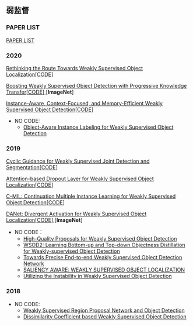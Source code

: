 ## 弱监督

### PAPER LIST
[PAPER LIST](https://github.com/CatOneTwo/WSOD)

### 2020
[Rethinking the Route Towards Weakly Supervised Object Localization](https://openaccess.thecvf.com/content_CVPR_2020/papers/Zhang_Rethinking_the_Route_Towards_Weakly_Supervised_Object_Localization_CVPR_2020_paper.pdf)[[CODE](https://github.com/tzzcl/PSOL)]

[Boosting Weakly Supervised Object Detection with Progressive Knowledge Transfer](https://arxiv.org/pdf/2007.07986.pdf)[[CODE](https://github.com/mikuhatsune/wsod_transfer)],[**ImageNet**]

[Instance-Aware, Context-Focused, and Memory-Efficient Weakly Supervised Object Detection](https://openaccess.thecvf.com/content_CVPR_2020/papers/Ren_Instance-Aware_Context-Focused_and_Memory-Efficient_Weakly_Supervised_Object_Detection_CVPR_2020_paper.pdf)[[CODE](https://github.com/NVlabs/wetectron)]

* NO CODE:
  * [Object-Aware Instance Labeling for Weakly Supervised Object Detection](https://openaccess.thecvf.com/content_ICCV_2019/papers/Kosugi_Object-Aware_Instance_Labeling_for_Weakly_Supervised_Object_Detection_ICCV_2019_paper.pdf)

### 2019
[Cyclic Guidance for Weakly Supervised Joint Detection and Segmentation](http://www.vie.group/media/pdf/Shen_Cyclic_Guidance_for_Weakly_Supervised_Joint_Detection_and_Segmentation_CVPR_2019_paper.pdf)[[CODE](https://github.com/shenyunhang/WS-JDS)]

[Attention-based Dropout Layer for Weakly Supervised Object Localization](https://openaccess.thecvf.com/content_CVPR_2019/papers/Choe_Attention-Based_Dropout_Layer_for_Weakly_Supervised_Object_Localization_CVPR_2019_paper.pdf)[[CODE](https://github.com/junsukchoe/ADL)]

[C-MIL: Continuation Multiple Instance Learning for Weakly Supervised Object Detection](https://openaccess.thecvf.com/content_CVPR_2019/papers/Wan_C-MIL_Continuation_Multiple_Instance_Learning_for_Weakly_Supervised_Object_Detection_CVPR_2019_paper.pdf)[[CODE](github.com/Winfrand/C-MIL)]

[DANet: Divergent Activation for Weakly Supervised Object Localization](https://openaccess.thecvf.com/content_ICCV_2019/papers/Xue_DANet_Divergent_Activation_for_Weakly_Supervised_Object_Localization_ICCV_2019_paper.pdf)[[CODE]( https://github.com/xuehaolan/DANet)],[**ImageNet**]

* NO CODE：
  * [High-Quality Proposals for Weakly Supervised Object Detection](https://ieeexplore.ieee.org/stamp/stamp.jsp?tp=&arnumber=9069411)
  * [WSOD2: Learning Bottom-up and Top-down Objectness Distillation for Weakly-supervised Object Detection](https://openaccess.thecvf.com/content_ICCV_2019/papers/Zeng_WSOD2_Learning_Bottom-Up_and_Top-Down_Objectness_Distillation_for_Weakly-Supervised_Object_ICCV_2019_paper.pdf)
  * [Towards Precise End-to-end Weakly Supervised Object Detection Network](https://openaccess.thecvf.com/content_ICCV_2019/papers/Yang_Towards_Precise_End-to-End_Weakly_Supervised_Object_Detection_Network_ICCV_2019_paper.pdf)
  * [SALIENCY AWARE: WEAKLY SUPERVISED OBJECT LOCALIZATION](https://ieeexplore.ieee.org/stamp/stamp.jsp?tp=&arnumber=8682756)
  * [Utilizing the Instability in Weakly Supervised Object Detection](https://arxiv.org/pdf/1906.06023.pdf)

### 2018
* NO CODE:
  * [Weakly Supervised Region Proposal Network and Object Detection](https://openaccess.thecvf.com/content_ECCV_2018/papers/Peng_Tang_Weakly_Supervised_Region_ECCV_2018_paper.pdf)
  * [Dissimilarity Coefficient based Weakly Supervised Object Detection](https://arxiv.org/pdf/1811.10016.pdf)
